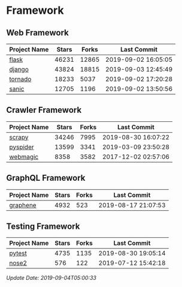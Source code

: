 # Framework

## Web Framework

| Project Name | Stars | Forks | Last Commit |
| ------------ | ----- | ----- | ----------- |
| [flask](https://github.com/pallets/flask) | 46231 | 12865 | 2019-09-02 16:05:05 |
| [django](https://github.com/django/django) | 43824 | 18815 | 2019-09-03 12:45:49 |
| [tornado](https://github.com/tornadoweb/tornado) | 18233 | 5037 | 2019-09-02 17:20:28 |
| [sanic](https://github.com/huge-success/sanic) | 12705 | 1196 | 2019-09-02 13:50:56 |

## Crawler Framework

| Project Name | Stars | Forks | Last Commit |
| ------------ | ----- | ----- | ----------- |
| [scrapy](https://github.com/scrapy/scrapy) | 34246 | 7995 | 2019-08-30 16:07:22 |
| [pyspider](https://github.com/binux/pyspider) | 13599 | 3341 | 2019-03-09 23:50:28 |
| [webmagic](https://github.com/code4craft/webmagic) | 8358 | 3582 | 2017-12-02 02:57:06 |

## GraphQL Framework

| Project Name | Stars | Forks | Last Commit |
| ------------ | ----- | ----- | ----------- |
| [graphene](https://github.com/graphql-python/graphene) | 4932 | 523 | 2019-08-17 21:07:53 |

## Testing Framework

| Project Name | Stars | Forks | Last Commit |
| ------------ | ----- | ----- | ----------- |
| [pytest](https://github.com/pytest-dev/pytest) | 4735 | 1135 | 2019-08-30 19:05:14 |
| [nose2](https://github.com/nose-devs/nose2) | 576 | 122 | 2019-07-12 15:42:18 |

*Update Date: 2019-09-04T05:00:33*